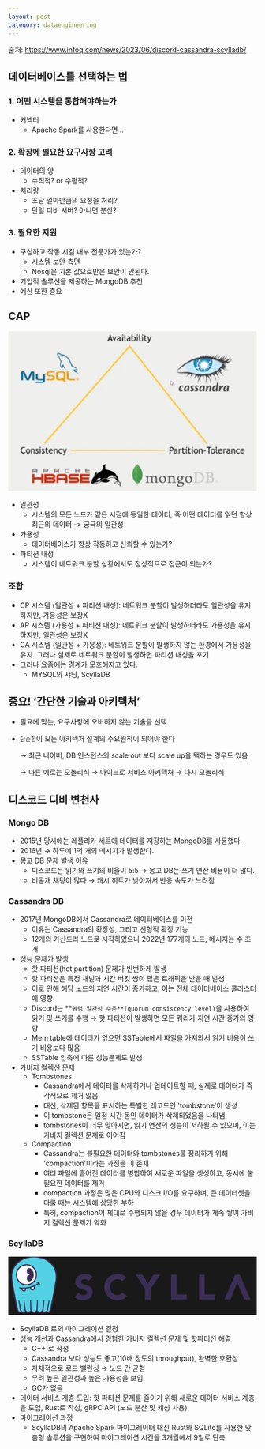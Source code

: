 ```yaml
---
layout: post
category: dataengineering
---
```


출처: https://www.infoq.com/news/2023/06/discord-cassandra-scylladb/

## 데이터베이스를 선택하는 법

### 1. 어떤 시스템을 통합해야하는가

- 커넥터
    - Apache Spark를 사용한다면 ..

### 2. 확장에 필요한 요구사항 고려

- 데이터의 양
    - 수직적? or 수평적?
- 처리량
    - 초당 얼마만큼의 요청을 처리?
    - 단일 디비 서버? 아니면 분산?

### 3. 필요한 지원

- 구성하고 작동 시킬 내부 전문가가 있는가?
    - 시스템 보안 측면
    - Nosql은 기본 값으로만은 보안이 안된다.
- 기업적 솔루션을 제공하는 MongoDB 추천
- 예산 또한 중요

## CAP
![alt text](/assets/images/data-engineering/hadoop/image/3/image-5.png)

- 일관성
    - 시스템의 모든 노드가 같은 시점에 동일한 데이터, 즉 어떤 데이터를 읽던 항상 최근의 데이터 -> 궁극의 일관성
- 가용성
    - 데이터베이스가 항상 작동하고 신뢰할 수 있는가?
- 파티션 내성
    - 시스템이 네트워크 분할 상황에서도 정상적으로 접근이 되는가?

### 조합

- CP 시스템 (일관성 + 파티션 내성): 네트워크 분할이 발생하더라도 일관성을 유지하지만, 가용성은 보장X
- AP 시스템 (가용성 + 파티션 내성): 네트워크 분할이 발생하더라도 가용성을 유지하지만, 일관성은 보장X
- CA 시스템 (일관성 + 가용성): 네트워크 분할이 발생하지 않는 환경에서 가용성을 유지. 그러나 실제로 네트워크 분할이 발생하면 파티션 내성을 포기
- 그러나 요즘에는 경계가 모호해지고 있다.
    - MYSQL의 샤딩, ScyllaDB

## 중요! ‘간단한 기술과 아키텍처’

- 필요에 맞는, 요구사항에 오버하지 않는 기술을 선택
- `단순함`이 모든 아키텍처 설계의 주요원칙이 되어야 한다
    
    → 최근 네이버, DB 인스턴스의 scale out 보다 scale up을 택하는 경우도 있음
    
    → 다른 예로는 모놀리식 → 마이크로 서비스 아키텍처 → 다시 모놀리식
    

## 디스코드 디비 변천사

### Mongo DB

- 2015년 당시에는 레플리카 세트에 데이터를 저장하는 MongoDB를 사용했다.
- 2016년 → 하루에 1억 개의 메시지가 발생한다.
- 몽고 DB 문제 발생 이유
    - 디스코드는 읽기와 쓰기의 비율이 5:5 → 몽고 DB는 쓰기 연산 비용이 더 많다.
    - 비공개 채팅이 많다 → 캐시 히트가 낮아져서 반응 속도가 느려짐

### Cassandra DB

- 2017년 MongoDB에서 Cassandra로 데이터베이스를 이전
    - 이유는 Cassandra의 확장성, 그리고 선형적 확장 기능
    - 12개의 카산드라 노드로 시작하였으나 2022년 177개의 노드,  메시지는 수 조개
- 성능 문제가 발생
    - 핫 파티션(hot partition) 문제가 빈번하게 발생
    - 핫 파티션은 특정 채널과 시간 버킷 쌍이 많은 트래픽을 받을 때 발생
    - 이로 인해 해당 노드의 지연 시간이 증가하고, 이는 전체 데이터베이스 클러스터에 영향
    - Discord는 **`쿼럼 일관성 수준**(quorum consistency level)`을 사용하여 읽기 및 쓰기를 수행 → 핫 파티션이 발생하면 모든 쿼리가 지연 시간 증가의 영향
    - Mem table에 데이터가 없으면 SSTable에서 파일을 가져와서 읽기 비용이 쓰기 비용보다 많음
    - SSTable 압축에 따른 성능문제도 발생
- 가비지 컬렉션 문제
    - Tombstones
        - Cassandra에서 데이터를 삭제하거나 업데이트할 때, 실제로 데이터가 즉각적으로 제거 않음
        - 대신, 삭제된 항목을 표시하는 특별한 레코드인 'tombstone'이 생성
        - 이 tombstone은 일정 시간 동안 데이터가 삭제되었음을 나타냄.
        - tombstones이 너무 많아지면, 읽기 연산의 성능이 저하될 수 있으며, 이는 가비지 컬렉션 문제로 이어짐
    - Compaction
        - Cassandra는 불필요한 데이터와 tombstones를 정리하기 위해 'compaction'이라는 과정을 이 존재
        - 여러 파일에 흩어진 데이터를 병합하여 새로운 파일을 생성하고, 동시에 불필요한 데이터를 제거
        - compaction 과정은 많은 CPU와 디스크 I/O를 요구하며, 큰 데이터셋을 다룰 때는 시스템에 상당한 부하
        - 특히, compaction이 제대로 수행되지 않을 경우 데이터가 계속 쌓여 가비지 컬렉션 문제가 악화

### ScyllaDB

![alt text](/assets/images/data-engineering/hadoop/image/3/image-6.png)

- ScyllaDB 로의 마이그레이션 결정
- 성능 개선과 Cassandra에서 경험한 가비지 컬렉션 문제 및 핫파티션 해결
    - C++ 로 작성
    - Cassandra 보다 성능도 좋고(10배 정도의 throughput), 완벽한 호환성
    - 자체적으로 로드 밸런싱 → 노드 간 균형
    - 무려 높은 일관성과 높은 가용성을 보임
    - GC가 없음
- 데이터 서비스 계층 도입: 핫 파티션 문제를 줄이기 위해 새로운 데이터 서비스 계층을 도입, Rust로 작성, gRPC API (노드 분산 및 캐싱 사용)
- 마이그레이션 과정
    - ScyllaDB의 Apache Spark 마이그레이터 대신 Rust와 SQLite를 사용한 맞춤형 솔루션을 구현하여 마이그레이션 시간을 3개월에서 9일로 단축